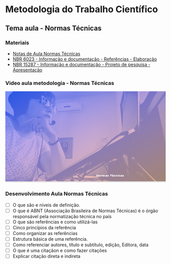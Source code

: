 # Metodologia do Trabalho Científico
## Tema aula - Normas Técnicas

### Materiais
- [Notas de Aula Normas Técnicas](normas_tecnicas_referencias.pdf)
- [NBR 6023 - Informação e documentação - Referências - Elaboração](abntnbr6023.pdf)
- [NBR 15287 - Informação e documentação - Projeto de pesquisa - Apresentação](NBR_15287.pdf)


### Video aula metodologia -  Normas Técnicas
[![Normas Técnicas](capa_14.png)](https://youtu.be/VPhctN_-y8w)


### Desenvolvimento Aula Normas Técnicas

- [ ]  O que são e níveis de definição.
- [ ]  O que é ABNT (Associação Brasileira de Normas Técnicas) é o órgão responsável pela normatização técnica no país
- [ ]  O que são referências e como utilizá-las
- [ ]  Cinco princípios da referência
- [ ]  Como organizar as referências
- [ ]  Estrutura básica de uma referência.
- [ ]  Como referenciar autores, título e subtítulo, edição, Editora, data
- [ ]  O que é uma citaçãon e como fazer citações
- [ ]  Explicar citação direta e indireta
